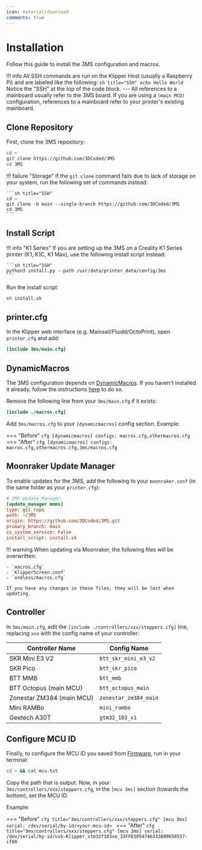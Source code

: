 ```yaml
---
icon: material/download
comments: true
---
```


# Installation

Follow this guide to install the 3MS configuration and macros.

!!! info
    All SSH commands are run on the Klipper Host (usually a Raspberry Pi) and are labeled like the following:
    ```sh title="SSH"
    echo Hello World
    ```
    Notice the "SSH" at the top of the code block.
    ---
    All references to a mainboard usually refer to the 3MS board. If you are using a `(main MCU)` configuration, references to a mainboard refer to your printer's existing mainboard.

## Clone Repository

First, clone the 3MS repository:

```sh title="SSH"
cd ~
git clone https://github.com/3DCoded/3MS
cd 3MS
```

!!! failure "Storage"
    If the `git clone` command fails due to lack of storage on your system, run the following set of commands instead:

    ```sh title="SSH"
    cd ~
    git clone -b main --single-branch https://github.com/3DCoded/3MS
    cd 3MS
    ```

## Install Script

!!! info "K1 Series"
    If you are setting up the 3MS on a Creality K1 Series printer (K1, K1C, K1 Max), use the following install script instead:

    ```sh title="SSH"
    python3 install.py --path /usr/data/printer_data/config/3ms
    ```

Run the install script:

```sh title="SSH"
sh install.sh
```

## printer.cfg

In the Klipper web interface (e.g. Mainsail/Fluidd/OctoPrint), open `printer.cfg` and add:

```cfg title="printer.cfg"
[include 3ms/main.cfg]
```

## DynamicMacros

The 3MS configuration depends on [DynamicMacros](https://github.com/3dcoded/DynamicMacros). If you haven't installed it already, follow the instructions [here](https://3dcoded.github.io/DynamicMacros/setup/) to do so.

Remove the following line from your `3ms/main.cfg` if it exists:

```cfg title="3ms/main.cfg"
[include ./macros.cfg]
```

Add `3ms/macros.cfg` to your `[dynamicmacros]` config section. Example:

=== "Before"
    ```cfg
    [dynamicmacros]
    configs: macros.cfg,othermacros.cfg
    ```
=== "After"
    ```cfg
    [dynamicmacros]
    configs: macros.cfg,othermacros.cfg,3ms/macros.cfg
    ```

## Moonraker Update Manager

To enable updates for the 3MS, add the following to your `moonraker.conf` (in the same folder as your `printer.cfg`):

```cfg title="moonraker.conf"
# 3MS Update Manager
[update_manager mmms]
type: git_repo
path: ~/3MS
origin: https://github.com/3DCoded/3MS.git
primary_branch: main
is_system_service: False
install_script: install.sh
```

!!! warning
    When updating via Moonraker, the following files will be overwritten:
        
    - `macros.cfg`
    - `KlipperScreen.conf`
    - `endless/macros.cfg`
    
    If you have any changes in these files, they will be lost when updating.

## Controller

In `3ms/main.cfg`, edit the `[include ./controllers/xxx/steppers.cfg]` line, replacing `xxx` with the config name of your controller:

| Controller Name | Config Name |
| - | - |
| SKR Mini E3 V2 | `btt_skr_mini_e3_v2` |
| SKR Pico | `btt_skr_pico` |
| BTT MMB | `btt_mmb` |
| BTT Octopus (main MCU) | `btt_octopus_main` |
| Zonestar ZM384 (main MCU) | `zonestar_zm384_main` |
| Mini RAMBo | `mini_rambo` |
| Geetech A30T | `gtm32_103_v1` |

## Configure MCU ID

Finally, to configure the MCU ID you saved from [Firmware](firmware.md), run in your terminal:

```sh title="SSH"
cd ~ && cat mcu.txt
```

Copy the path that is output. Now, in your `3ms/controllers/xxx/steppers.cfg`, in the `[mcu 3ms]` section (towards the bottom), set the MCU ID.

Example:

=== "Before"
    ```cfg title="3ms/controllers/xxx/steppers.cfg"
    [mcu 3ms]
    serial: /dev/serial/by-id/<your-mcu-id>
    ```
=== "After"
    ```cfg title="3ms/controllers/xxx/steppers.cfg"
    [mcu 3ms]
    serial: /dev/serial/by-id/usb-Klipper_stm32f103xe_33FFD1054746333809650557-if00
    ```